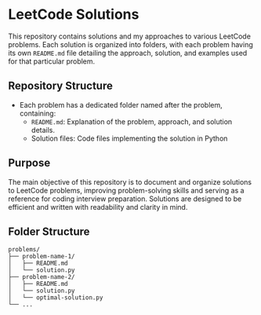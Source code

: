 # LeetCode Solutions

This repository contains solutions and my approaches to various LeetCode problems. Each solution is organized into folders, with each problem having its own `README.md` file detailing the approach, solution, and examples used for that particular problem.

## Repository Structure

- Each problem has a dedicated folder named after the problem, containing:
  - `README.md`: Explanation of the problem, approach, and solution details.
  - Solution files: Code files implementing the solution in Python

## Purpose

The main objective of this repository is to document and organize solutions to LeetCode problems, improving problem-solving skills and serving as a reference for coding interview preparation. Solutions are designed to be efficient and written with readability and clarity in mind.

## Folder Structure

```plaintext
problems/
├── problem-name-1/
│   ├── README.md
│   └── solution.py
├── problem-name-2/
│   ├── README.md
│   └── solution.py
│   └── optimal-solution.py
└── ...
